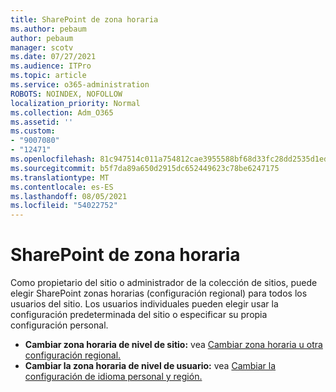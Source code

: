 ```yaml
---
title: SharePoint de zona horaria
ms.author: pebaum
author: pebaum
manager: scotv
ms.date: 07/27/2021
ms.audience: ITPro
ms.topic: article
ms.service: o365-administration
ROBOTS: NOINDEX, NOFOLLOW
localization_priority: Normal
ms.collection: Adm_O365
ms.assetid: ''
ms.custom:
- "9007080"
- "12471"
ms.openlocfilehash: 81c947514c011a754812cae3955588bf68d33fc28dd2535d1ed3d180cb89a08a
ms.sourcegitcommit: b5f7da89a650d2915dc652449623c78be6247175
ms.translationtype: MT
ms.contentlocale: es-ES
ms.lasthandoff: 08/05/2021
ms.locfileid: "54022752"
---
```

# <a name="sharepoint-time-zone-settings"></a>SharePoint de zona horaria

Como propietario del sitio o administrador de la colección de sitios, puede elegir SharePoint zonas horarias (configuración regional) para todos los usuarios del sitio. Los usuarios individuales pueden elegir usar la configuración predeterminada del sitio o especificar su propia configuración personal. 

- **Cambiar zona horaria de nivel de sitio:** vea [Cambiar zona horaria u otra configuración regional.](https://support.microsoft.com/office/change-regional-settings-for-a-site-e9e189c7-16e3-45d3-a090-770be6e83c1a) 
- **Cambiar la zona horaria de nivel de usuario:** vea [Cambiar la configuración de idioma personal y región.](https://support.microsoft.com/office/change-your-personal-language-and-region-settings-caa1fccc-bcdb-42f3-9e5b-45957647ffd7) 

